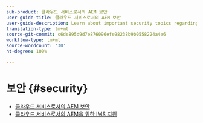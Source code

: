 ```yaml
---
sub-product: 클라우드 서비스로서의 AEM 보안
user-guide-title: 클라우드 서비스로서의 AEM 보안
user-guide-description: Learn about important security topics regarding Experience Manager as a Cloud Service.
translation-type: tm+mt
source-git-commit: c6de895d9d7e876096efe98238b9b0558224a4e6
workflow-type: tm+mt
source-wordcount: '30'
ht-degree: 100%

---
```



# 보안 {#security}

+ [클라우드 서비스로서의 AEM 보안](/help/security/home.md)
+ [클라우드 서비스로서의 AEM을 위한 IMS 지원](ims-support.md)
